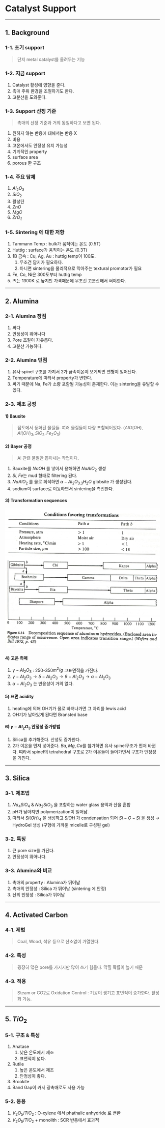 # Catalyst Support

----------

## 1. Background

### 1-1. 초기 support

> 단지 metal catalyst를 올려두는 기능

### 1-2. 지금 support

1. Catalyst 활성에 영향을 준다.
2. 촉매 주위 환경을 조절하기도 한다.
3. 고분산을 도와준다.

### 1-3. Support 선정 기준

> 촉매의 선정 기준과 거의 동일하다고 보면 된다.
> 
1. 원하지 않는 반응에 대해서는 반응 X
2. 비용
3. 고온에서도 안정성 유지 가능성
4. 기계적인 property
5. surface area
6. porous 한 구조

### 1-4. 주요 담체

1. $Al_2O_3$
2. $SiO_2$
3. 활성탄
4. $ZnO$
5. $MgO$
6. $ZrO_2$

### 1-5. Sintering 에 대한 저항

1. Tammann Temp : bulk가 움직이는 온도 (0.5T)
2. Huttig : surface가 움직이는 온도 (0.3T)
3. 1B 금속 : Cu, Ag, Au : huttig temp이 100도.
   1. 무조건 담지가 필요하다.
   2. 아니면 sintering을 물리적으로 막아주는 textural promotor가 필요
4. Fe, Co, Ni은 300도부터 huttig temp
5. Pt는 1300K 로 높지만 가격때문에 무조건 고분산해서 써야한다.

----------

## 2. Alumina

### 2-1. Alumina 장점

1. 싸다
2. 안정성이 뛰어나다
3. Pore 조절이 자유롭다.
4. 고분산 가능하다.

### 2-2. Alumina 딘점

1. 유사 spinel 구조를 가져서 2가 금속이온이 오게되면 변형이 일어난다.
2. Temperature에 따라서 property가 변한다.
3. 싸기 때문에 Na, Fe가 소량 포함될 가능성이 존재한다. 이는 sintering을 유발할 수 있다.

### 2-3. 제조 공정

#### 1) Bauxite

> 점토에서 풍화된 물질들. 여러 물질들이 다량 포함되어있다. ($AlO(OH), Al(OH)_3, SiO_2, Fe_2O_3$)

#### 2) Bayer 공정

> Al 관련 물질만 뽑아내는 작업이다.

1. Bauxite를 $NaOH$ 를 넣어서 용해하면 $NaAlO_2$ 생성
2. $Si, Fe$는 mud 형태로 filtering 된다.
3. $NaAlO_2$ 를 물로 희석하면 $\alpha-Al_2O_3.3H_2O$ gibbsite 가 생성된다.
4. sodium이 surface로 이동하면서 sintering을 촉진한다.

#### 3) Transformation sequences

<img src = "../../image/04/Al2O3_table.PNG">

#### 4) 고온 촉매

1. $\gamma-Al_2O_3$ : 250-350$m^2/g$ 고표면적을 가진다.
2. $\gamma-Al_2O_3 \to \delta-Al_2O_3 \to \theta-Al_2O_3 \to \alpha-Al_2O_3$
3. $\alpha-Al_2O_3$ 는 반응성이 거의 없다.

#### 5) 표면 acidity

1. heating에 의해 OH기가 물로 빠져나가면 그 자리를 lewis acid
2. OH기가 남아있게 된다면 Bransted base

#### 6) $\gamma-Al_2O_3$ 안정성 증가방법

1. Silica를 추가해준다. 산성도 증가한다.
2. 2가 이온을 먼저 넣어준다. $Ba, Mg, Ca$를 첨가하면 유사 spinel구조가 먼저 바뀐다. 띠라서 spinel의 tetrahedral 구조로 2가 이온들이 들어가면서 구조가 안정성을 가진다.

----------

## 3. Silica

### 3-1. 제조법

1. $Na_4SiO_4$ & $Na_2SiO_3$ 을 포함하는 water glass 용액과 산을 혼합
2. pH가 낮아지면 polymerization이 일어남.
3. 따라서 $Si(OH)_4$ 을 생성하고 $SiOH$ 가 condensation 되어 $Si-O-Si$ 을 생성 $\to$ HydroGel 생성 (구형에 가까운 micelle로 구성된 gel)

### 3-2. 특징

1. 큰 pore size를 가진다.
2. 안정성이 뛰어나다.

### 3-3. Alumina와 비교

1. 촉매의 property : Alumina가 뛰어남
2. 촉매의 안정성 : Silica 가 뛰어남 (sintering 에 안정)
3. 산의 안정성 : Silica가 뛰어남

-----------

## 4. Activated Carbon

### 4-1. 제법

> Coal, Wood, 석유 등으로 산소없이 가열한다.

### 4-2. 특성

> 굉장히 많은 pore를 가지지만 많이 쓰기 힘들다. 막힐 확률이 높기 때문

### 4-3. 적용

> Steam or CO2로 Oxidation Control : 기공이 생기고 표면적이 증가한다. 활성화 가능.

-----------

## 5. $TiO_2$

### 5-1. 구조 & 특성

1. Anatase
   1. 낮은 온도에서 제조
   2. 표면적이 넓다.
2. Rutile
   1. 높은 온도에서 제조
   2. 안정성이 좋다.
3. Brookite
4. Band Gap이 커서 광촉매로도 사용 가능

### 5-2. 응용

1. $V_2O_5/TiO_2$ : O-xylene 에서 phathalic anhydride 로 변환
2. $V_2O_5/TiO_2$ + monolith : SCR 반응에서 효과적